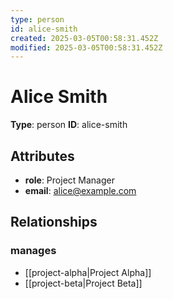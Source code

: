 ```yaml
---
type: person
id: alice-smith
created: 2025-03-05T00:58:31.452Z
modified: 2025-03-05T00:58:31.452Z
---
```


# Alice Smith

**Type**: person
**ID**: alice-smith

## Attributes

- **role**: Project Manager
- **email**: alice@example.com

## Relationships

### manages

- [[project-alpha|Project Alpha]]
- [[project-beta|Project Beta]]

